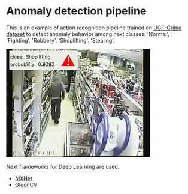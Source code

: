 # Anomaly detection pipeline

This is an example of action recognition pipeline trained on [UCF-Crime dataset](https://www.crcv.ucf.edu/projects/real-world/) to detect anomaly behavior among next classes: 'Normal', 'Fighting', 'Robbery', 'Shoplifting', 'Stealing'.

![Example](video.gif)

Next frameworks for Deep Learning are used:
 - [MXNet](https://mxnet.apache.org/)  
 - [GluonCV](https://gluon-cv.mxnet.io/)  
